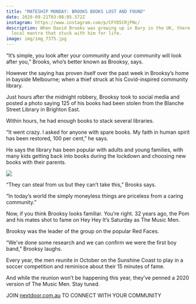 ```yaml
---
title: "MATESHIP MONDAY: BROOKS BOOKS LOST AND FOUND"
date: 2020-09-21T03:08:05.572Z
instagram: https://www.instagram.com/p/CFYD5CRjPNc/
description: When David Brooks was growing up in Bury in the UK, there was a
  local mantra that stuck with him for life.
image: img/img_7375.jpg
---
```

“It’s simple, you look after your community and your community will look after you,” Brooks, who’s better known as Brooksy, says.

However the saying has proven itself over the past week in Brooksy’s home in bayside Melbourne; when a thief struck at his Covid-inspired community library.

Just hours after the midnight robbery, Brooksy took to social media and posted a photo saying 125 of his books had been stolen from the Blanche Street Library in Brighton East.

Within hours, he had enough books to stack several libraries.

“It went crazy. I asked for anyone with spare books. My faith in human spirit has been restored, 100 per cent,” he says.

He says the library has been popular with adults and young families, with many kids getting back into books during the lockdown and choosing new books with their parents.

![](img/img_7376.jpg)

“They can steal from us but they can’t take this,” Brooks says.

“In today’s world the simply moneyless things are priceless from a caring community.”

Now, if you think Brooksy looks familiar. You’re right. 32 years ago, the Pom and his mates shot to fame on Hey Hey It’s Saturday as The Music Men.

Brooksy was the leader of the group on the popular Red Faces.

“We’ve done some research and we can confirm we were the first boy band,” Brooksy laughs.

Every year, the men reunite in October on the Sunshine Coast to play in a soccer competition and reminisce about their 15 minutes of fame.

And while the reunion won’t be happening this year, they’ve penned a 2020 version of The Music Men. Stay tuned.

JOIN [nextdoor.com.au](http://nextdoor.com.au/) TO CONNECT WITH YOUR COMMUNITY